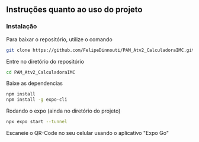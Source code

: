 ## Instruções quanto ao uso do projeto

### Instalação 

Para baixar o repositório, utilize o comando

```bash
git clone https://github.com/FelipeDinnouti/PAM_Atv2_CalculadoraIMC.git
```

Entre no diretório do repositório

```bash
cd PAM_Atv2_CalculadoraIMC
```

Baixe as dependencias

```bash
npm install
npm install -g expo-cli
```

Rodando o expo (ainda no diretório do projeto)

```bash
npx expo start --tunnel
```

Escaneie o QR-Code no seu celular usando o aplicativo "Expo Go"
